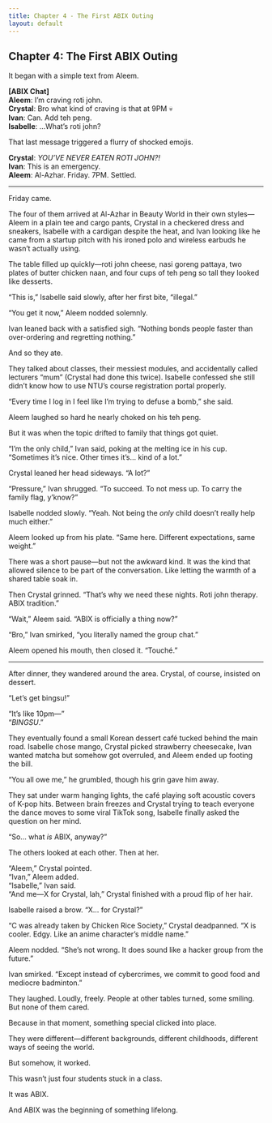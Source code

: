 ```yaml
---
title: Chapter 4 - The First ABIX Outing
layout: default
---
```


## **Chapter 4: The First ABIX Outing**

It began with a simple text from Aleem.

**[ABIX Chat]**  
**Aleem**: I’m craving roti john.  
**Crystal**: Bro what kind of craving is that at 9PM 💀  
**Ivan**: Can. Add teh peng.  
**Isabelle**: …What’s roti john?

That last message triggered a flurry of shocked emojis.

**Crystal**: *YOU’VE NEVER EATEN ROTI JOHN?!*  
**Ivan**: This is an emergency.  
**Aleem**: Al-Azhar. Friday. 7PM. Settled.

---

Friday came.

The four of them arrived at Al-Azhar in Beauty World in their own styles—Aleem in a plain tee and cargo pants, Crystal in a checkered dress and sneakers, Isabelle with a cardigan despite the heat, and Ivan looking like he came from a startup pitch with his ironed polo and wireless earbuds he wasn’t actually using.

The table filled up quickly—roti john cheese, nasi goreng pattaya, two plates of butter chicken naan, and four cups of teh peng so tall they looked like desserts.

“This is,” Isabelle said slowly, after her first bite, “illegal.”

“You get it now,” Aleem nodded solemnly.

Ivan leaned back with a satisfied sigh. “Nothing bonds people faster than over-ordering and regretting nothing.”

And so they ate.

They talked about classes, their messiest modules, and accidentally called lecturers “mum” (Crystal had done this twice). Isabelle confessed she still didn’t know how to use NTU’s course registration portal properly.

“Every time I log in I feel like I’m trying to defuse a bomb,” she said.

Aleem laughed so hard he nearly choked on his teh peng.

But it was when the topic drifted to family that things got quiet.

“I’m the only child,” Ivan said, poking at the melting ice in his cup. “Sometimes it’s nice. Other times it’s… kind of a lot.”

Crystal leaned her head sideways. “A lot?”

“Pressure,” Ivan shrugged. “To succeed. To not mess up. To carry the family flag, y’know?”

Isabelle nodded slowly. “Yeah. Not being the *only* child doesn’t really help much either.”

Aleem looked up from his plate. “Same here. Different expectations, same weight.”

There was a short pause—but not the awkward kind. It was the kind that allowed silence to be part of the conversation. Like letting the warmth of a shared table soak in.

Then Crystal grinned. “That’s why we need these nights. Roti john therapy. ABIX tradition.”

“Wait,” Aleem said. “ABIX is officially a thing now?”

“Bro,” Ivan smirked, “you literally named the group chat.”

Aleem opened his mouth, then closed it. “Touché.”

---

After dinner, they wandered around the area. Crystal, of course, insisted on dessert.

“Let’s get bingsu!”

“It’s like 10pm—”  
“*BINGSU*.”

They eventually found a small Korean dessert café tucked behind the main road. Isabelle chose mango, Crystal picked strawberry cheesecake, Ivan wanted matcha but somehow got overruled, and Aleem ended up footing the bill.

“You all owe me,” he grumbled, though his grin gave him away.

They sat under warm hanging lights, the café playing soft acoustic covers of K-pop hits. Between brain freezes and Crystal trying to teach everyone the dance moves to some viral TikTok song, Isabelle finally asked the question on her mind.

“So… what *is* ABIX, anyway?”

The others looked at each other. Then at her.

“Aleem,” Crystal pointed.  
“Ivan,” Aleem added.  
“Isabelle,” Ivan said.  
“And me—X for Crystal, lah,” Crystal finished with a proud flip of her hair.

Isabelle raised a brow. “X… for Crystal?”

“C was already taken by Chicken Rice Society,” Crystal deadpanned. “X is cooler. Edgy. Like an anime character’s middle name.”

Aleem nodded. “She’s not wrong. It does sound like a hacker group from the future.”

Ivan smirked. “Except instead of cybercrimes, we commit to good food and mediocre badminton.”

They laughed. Loudly, freely. People at other tables turned, some smiling. But none of them cared.

Because in that moment, something special clicked into place.

They were different—different backgrounds, different childhoods, different ways of seeing the world.

But somehow, it worked.

This wasn’t just four students stuck in a class.

It was ABIX.

And ABIX was the beginning of something lifelong.